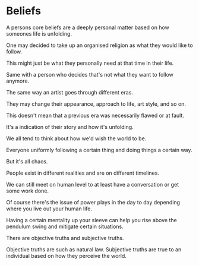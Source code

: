 # Beliefs

A persons core beliefs are a deeply personal matter based on how someones life is unfolding.

One may decided to take up an organised religion as what they would like to follow.

This might just be what they personally need at that time in their life.

Same with a person who decides that's not what they want to follow anymore.

The same way an artist goes through different eras.

They may change their appearance, approach to life, art style, and so on.

This doesn't mean that a previous era was necessarily flawed or at fault.

It's a indication of their story and how it's unfolding.

We all tend to think about how we'd wish the world to be.

Everyone uniformly following a certain thing and doing things a certain way.

But it's all chaos. 

People exist in different realities and are on different timelines.

We can still meet on human level to at least have a conversation or get some work done.

Of course there's the issue of power plays in the day to day depending where you live out your human life.

Having a certain mentality up your sleeve can help you rise above the pendulum swing and mitigate certain situations.

There are objective truths and subjective truths.

Objective truths are such as natural law. Subjective truths are true to an individual based on how they perceive the world.

